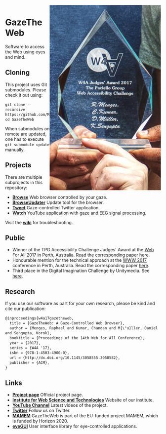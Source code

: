 <img align="right" src="Browse/media/Award.jpg"/>

# GazeTheWeb
Software to access the Web using eyes and mind.

## Cloning
This project uses Git submodules. Please check it out using:
```
git clone --recursive https://github.com/MAMEM/GazeTheWeb
cd GazeTheWeb
```
When submodules on remote are updated, one has to execute ```git submodule update``` manually.

## Projects
There are multiple subprojects in this repository:
* [**Browse**](Browse) Web browser controlled by your gaze.
* [**BrowseUpdater**](BrowseUpdater) Update tool for the browser.
* [**Tweet**](Tweet) Gaze-controlled Twitter application.
* [**Watch**](Watch) YouTube application with gaze and EEG signal processing.

Visit the [**wiki**](https://github.com/MAMEM/GazeTheWeb/wiki) for troubleshooting.

## Public
* Winner of the TPG Accessibility Challenge Judges' Award at the [Web For All 2017](http://www.w4a.info/2016/2017) in Perth, Australia. Read the corresponding paper [here](Browse/media/W4A17-p19-WeST.pdf).
* Honourable mention for the technical approach at the [WWW 2017](http://www2017.com.au) conference in Perth, Australia. Read the corresponding paper [here](Browse/media/WWW17-p219-WeST.pdf).
* Third place in the Digital Imagination Challenge by Unitymedia. See [here](https://twitter.com/Unitymedia_News/status/964441841943891968).

## Research
If you use our software as part for your own research, please be kind and cite our publication:
```
@inproceedings{w4a17gazetheweb,
  title = {GazeTheWeb: A Gaze-Controlled Web Browser},
  author = {Menges, Raphael and Kumar, Chandan and M{\"u}ller, Daniel and Sengupta, Korok},
  booktitle = {Proceedings of the 14th Web for All Conference},
  year = {2017},
  series = {W4A '17},
  isbn = {978-1-4503-4900-0},
  url = {http://dx.doi.org/10.1145/3058555.3058582},
  publisher = {ACM},
}
```

## Links
* [**Project page**](http://west.uni-koblenz.de/en/research/gazetheweb) Official project page.
* [**Institute for Web Science and Technologies**](http://west.uni-koblenz.de) Website of our institute.
* [**YouTube Channel**](https://www.youtube.com/channel/UCiM5FSmeFyeU1s4tj_e794Q) Latest videos of the project.
* [**Twitter**](https://twitter.com/GazeTheWeb) Follow us on Twitter.
* [**MAMEM**](http://www.mamem.eu) GazeTheWeb is part of the EU-funded project MAMEM, which is funded by Horizon 2020.
* [**eyeGUI**](https://github.com/raphaelmenges/eyegui) User interface library for eye-controlled applications.
